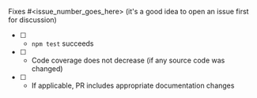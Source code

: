 Fixes #<issue_number_goes_here> (it's a good idea to open an issue first for discussion)

- [ ] - `npm test` succeeds
- [ ] - Code coverage does not decrease (if any source code was changed)
- [ ] - If applicable, PR includes appropriate documentation changes
